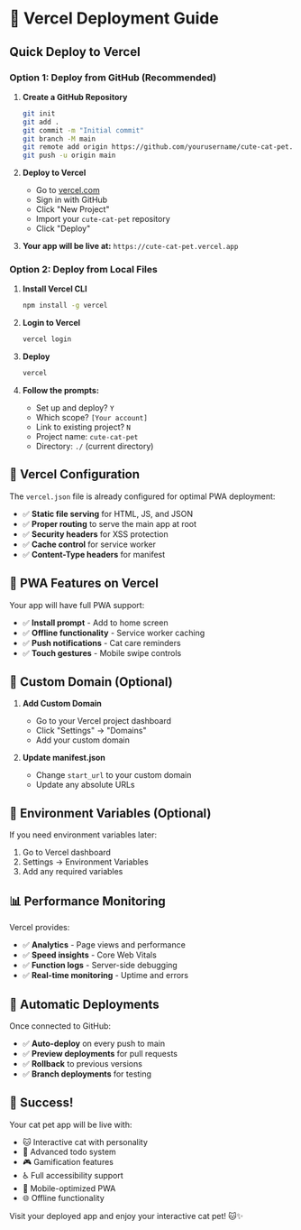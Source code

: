 # 🚀 Vercel Deployment Guide

## Quick Deploy to Vercel

### Option 1: Deploy from GitHub (Recommended)

1. **Create a GitHub Repository**
   ```bash
   git init
   git add .
   git commit -m "Initial commit"
   git branch -M main
   git remote add origin https://github.com/yourusername/cute-cat-pet.git
   git push -u origin main
   ```

2. **Deploy to Vercel**
   - Go to [vercel.com](https://vercel.com)
   - Sign in with GitHub
   - Click "New Project"
   - Import your `cute-cat-pet` repository
   - Click "Deploy"

3. **Your app will be live at:**
   `https://cute-cat-pet.vercel.app`

### Option 2: Deploy from Local Files

1. **Install Vercel CLI**
   ```bash
   npm install -g vercel
   ```

2. **Login to Vercel**
   ```bash
   vercel login
   ```

3. **Deploy**
   ```bash
   vercel
   ```

4. **Follow the prompts:**
   - Set up and deploy? `Y`
   - Which scope? `[Your account]`
   - Link to existing project? `N`
   - Project name: `cute-cat-pet`
   - Directory: `./` (current directory)

## 🎯 Vercel Configuration

The `vercel.json` file is already configured for optimal PWA deployment:

- ✅ **Static file serving** for HTML, JS, and JSON
- ✅ **Proper routing** to serve the main app at root
- ✅ **Security headers** for XSS protection
- ✅ **Cache control** for service worker
- ✅ **Content-Type headers** for manifest

## 📱 PWA Features on Vercel

Your app will have full PWA support:
- ✅ **Install prompt** - Add to home screen
- ✅ **Offline functionality** - Service worker caching
- ✅ **Push notifications** - Cat care reminders
- ✅ **Touch gestures** - Mobile swipe controls

## 🔧 Custom Domain (Optional)

1. **Add Custom Domain**
   - Go to your Vercel project dashboard
   - Click "Settings" → "Domains"
   - Add your custom domain

2. **Update manifest.json**
   - Change `start_url` to your custom domain
   - Update any absolute URLs

## 🚀 Environment Variables (Optional)

If you need environment variables later:
1. Go to Vercel dashboard
2. Settings → Environment Variables
3. Add any required variables

## 📊 Performance Monitoring

Vercel provides:
- ✅ **Analytics** - Page views and performance
- ✅ **Speed insights** - Core Web Vitals
- ✅ **Function logs** - Server-side debugging
- ✅ **Real-time monitoring** - Uptime and errors

## 🔄 Automatic Deployments

Once connected to GitHub:
- ✅ **Auto-deploy** on every push to main
- ✅ **Preview deployments** for pull requests
- ✅ **Rollback** to previous versions
- ✅ **Branch deployments** for testing

## 🎉 Success!

Your cat pet app will be live with:
- 🐱 Interactive cat with personality
- 📝 Advanced todo system
- 🎮 Gamification features
- ♿ Full accessibility support
- 📱 Mobile-optimized PWA
- 🌐 Offline functionality

Visit your deployed app and enjoy your interactive cat pet! 🐱✨ 